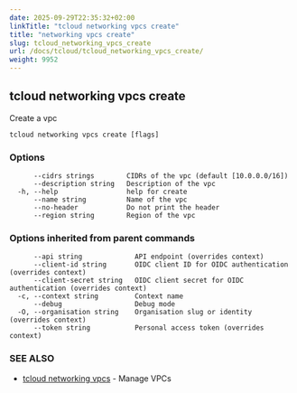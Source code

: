 ```yaml
---
date: 2025-09-29T22:35:32+02:00
linkTitle: "tcloud networking vpcs create"
title: "networking vpcs create"
slug: tcloud_networking_vpcs_create
url: /docs/tcloud/tcloud_networking_vpcs_create/
weight: 9952
---
```

## tcloud networking vpcs create

Create a vpc

```
tcloud networking vpcs create [flags]
```

### Options

```
      --cidrs strings        CIDRs of the vpc (default [10.0.0.0/16])
      --description string   Description of the vpc
  -h, --help                 help for create
      --name string          Name of the vpc
      --no-header            Do not print the header
      --region string        Region of the vpc
```

### Options inherited from parent commands

```
      --api string             API endpoint (overrides context)
      --client-id string       OIDC client ID for OIDC authentication (overrides context)
      --client-secret string   OIDC client secret for OIDC authentication (overrides context)
  -c, --context string         Context name
      --debug                  Debug mode
  -O, --organisation string    Organisation slug or identity (overrides context)
      --token string           Personal access token (overrides context)
```

### SEE ALSO

* [tcloud networking vpcs](/docs/tcloud/tcloud_networking_vpcs/)	 - Manage VPCs


